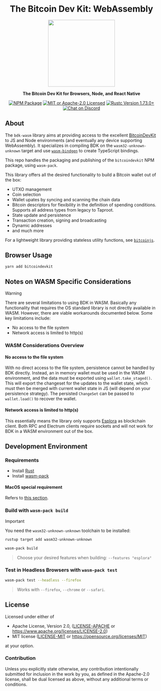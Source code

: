 <div align="center">
  <h1>The Bitcoin Dev Kit: WebAssembly</h1>

  <img src="./static/bdk.png" width="220" />

  <p>
    <strong>The Bitcoin Dev Kit for Browsers, Node, and React Native</strong>
  </p>

  <p>
    <a href="https://www.npmjs.com/package/@bitcoindevkit/bitcoindevkit"><img alt="NPM Package" src="https://img.shields.io/npm/v/@bitcoindevkit/bitcoindevkit.svg"/></a>
    <a href="https://github.com/bitcoindevkit/bdk-wasm/blob/master/LICENSE"><img alt="MIT or Apache-2.0 Licensed" src="https://img.shields.io/badge/license-MIT%2FApache--2.0-blue.svg"/></a>
    <a href="https://blog.rust-lang.org/2023/10/05/Rust-1.73.0.html"><img alt="Rustc Version 1.73.0+" src="https://img.shields.io/badge/rustc-1.73.0%2B-lightgrey.svg"/></a>
    <a href="https://discord.gg/d7NkDKm"><img alt="Chat on Discord" src="https://img.shields.io/discord/753336465005608961?logo=discord"></a>
  </p>

</div>

## About

The `bdk-wasm` library aims at providing access to the excellent [BitcoinDevKit](https://github.com/bitcoindevkit/bdk) to JS and Node environments (and eventually any device supporting WebAssembly).
It specializes in compiling BDK on the `wasm32-unknown-unknown` target and use [`wasm-bindgen`](https://github.com/rustwasm/wasm-bindgen) to create TypeScript bindings.

This repo handles the packaging and publishing of the `bitcoindevkit` NPM package, using `wasm-pack`.

This library offers all the desired functionality to build a Bitcoin wallet out of the box:

- UTXO management
- Coin selection
- Wallet upates by syncing and scanning the chain data
- Bitcoin descriptors for flexibility in the definition of spending conditions. Supports all address types from legacy to Taproot.
- State update and persistence
- Transaction creation, signing and broadcasting
- Dynamic addresses
- and much more

For a lightweight library providing stateless utility functions, see [`bitcoinjs`](https://github.com/bitcoinjs/bitcoinjs-lib).

## Browser Usage

```sh
yarn add bitcoindevkit
```

## Notes on WASM Specific Considerations

> [!WARNING]
> There are several limitations to using BDK in WASM. Basically any functionality that requires the OS standard library is not directly available in WASM. However, there are viable workarounds documented below. Some key limitations include:
>
> - No access to the file system
> - Network access is limited to http(s)

### WASM Considerations Overview

#### No access to the file system

With no direct access to the file system, persistence cannot be handled by BDK directly. Instead, an in memory wallet must be used in the WASM environment, and the data must be exported using `wallet.take_staged()`. This will export the changeset for the updates to the wallet state, which must then be merged with current wallet state in JS (will depend on your persistence strategy). The persisted `ChangeSet` can be passed to `wallet.load()` to recover the wallet.

#### Network access is limited to http(s)

This essentially means the library only supports [Esplora](https://github.com/blockstream/esplora/blob/master/API.md) as blockchain client. Both RPC and Electrum clients require sockets and will not work for BDK in a WASM environment out of the box.

## Development Environment

### Requirements

- Install [Rust](https://www.rust-lang.org/tools/install)
- Install [wasm-pack](https://rustwasm.github.io/wasm-pack/installer/)

#### MacOS special requirement

Refers to [this section](./DEVELOPMENT.md#build-on-macos).

### Build with `wasm-pack build`

> [!IMPORTANT]
> You need the `wasm32-unknown-unknown` toolchain to be installed:
>
> ```sh
> rustup target add wasm32-unknown-unknown
> ```

```sh
wasm-pack build
```

> Choose your desired features when building: `--features "esplora"`

### Test in Headless Browsers with `wasm-pack test`

```sh
wasm-pack test --headless --firefox
```

> Works with `--firefox`, `--chrome` or `--safari`.

## License

Licensed under either of

- Apache License, Version 2.0, ([LICENSE-APACHE](LICENSE-APACHE) or <https://www.apache.org/licenses/LICENSE-2.0>)
- MIT license ([LICENSE-MIT](LICENSE-MIT) or <https://opensource.org/licenses/MIT>)

at your option.

### Contribution

Unless you explicitly state otherwise, any contribution intentionally
submitted for inclusion in the work by you, as defined in the Apache-2.0
license, shall be dual licensed as above, without any additional terms or
conditions.
